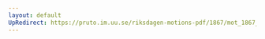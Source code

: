 ```yaml
---
layout: default
UpRedirect: https://pruto.im.uu.se/riksdagen-motions-pdf/1867/mot_1867__ak__238/mot_1867__ak__238-001.pdf
---
```

